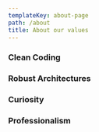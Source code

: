 ```yaml
---
templateKey: about-page
path: /about
title: About our values
---
```

### Clean Coding

### Robust Architectures

### Curiosity

### Professionalism
